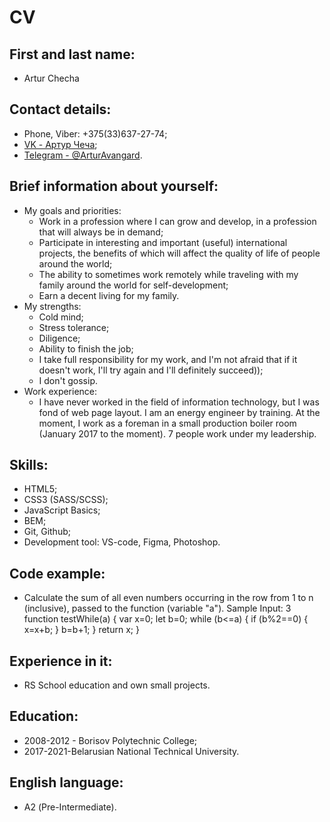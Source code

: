 # CV
## First and last name:
* Artur Checha
## Contact details:
* Phone, Viber: +375(33)637-27-74; 
* [VK - Артур Чеча](https://vk.com/id151579978);
* [Telegram - @ArturAvangard](https://t.me/ArturAvangard).
## Brief information about yourself:
* My goals and priorities:
  * Work in a profession where I can grow and develop, in a profession that will always be in demand;
  * Participate in interesting and important (useful) international projects, the benefits of which will affect the quality of life of people around the world;
  * The ability to sometimes work remotely while traveling with my family around the world for self-development;
  * Earn a decent living for my family.
* My strengths:
  * Cold mind;
  * Stress tolerance;
  * Diligence;
  * Ability to finish the job;
  * I take full responsibility for my work, and I'm not afraid that if it doesn't work, I'll try again and I'll definitely succeed));
  * I don't gossip.
* Work experience:
  * I have never worked in the field of information technology, but I was fond of web page layout. I am an energy engineer by training. At the moment, I work as a foreman in a small production boiler room (January 2017 to the moment). 7 people work under my leadership.
## Skills:
  * HTML5;
  * CSS3 (SASS/SCSS);
  * JavaScript Basics;
  * BEM;
  * Git, Github;
  * Development tool: VS-code, Figma, Photoshop.
  ## Code example:
  * Calculate the sum of all even numbers occurring in the row from 1 to n (inclusive), passed to the function (variable "a"). Sample Input: 3
        function testWhile(a) {
            var x=0;
            let b=0;
            while (b<=a) {
                if (b%2==0) {
                    x=x+b;
                }
            b=b+1;
            }
            return x;
        }
## Experience in it:
  * RS School education and own small projects.
## Education:
  * 2008-2012 - Borisov Polytechnic College;
  * 2017-2021-Belarusian National Technical University.
## English language:
  * А2 (Pre-Intermediate).